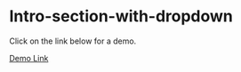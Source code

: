 # Intro-section-with-dropdown
Click on the link below for a demo.

[Demo Link](https://intro-section-with-dropdown-page.netlify.app/)